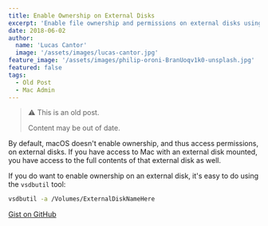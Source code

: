 ```yaml
---
title: Enable Ownership on External Disks
excerpt: 'Enable file ownership and permissions on external disks using the vsdbutil command line utility.'
date: 2018-06-02
author:
  name: 'Lucas Cantor'
  image: '/assets/images/lucas-cantor.jpg'
feature_image: '/assets/images/philip-oroni-BranUoqv1k0-unsplash.jpg'
featured: false
tags:
  - Old Post
  - Mac Admin
---
```


> ⚠️ This is an old post.
>
> Content may be out of date.

By default, macOS doesn't enable ownership, and thus access permissions, on external disks. If you have access to Mac with an external disk mounted, you have access to the full contents of that external disk as well.

If you do want to enable ownership on an external disk, it's easy to do using the `vsdbutil` tool:

```bash
vsdbutil -a /Volumes/ExternalDiskNameHere
```

[Gist on GitHub](https://gist.github.com/lucascantor/6d95be0a27307d7730b2b361653b7fa7)
